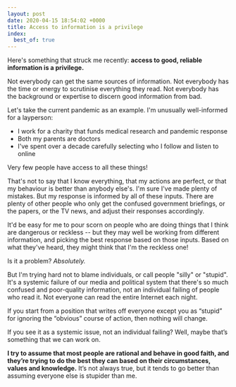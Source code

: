 ```yaml
---
layout: post
date: 2020-04-15 18:54:02 +0000
title: Access to information is a privilege
index:
  best_of: true
---
```


Here's something that struck me recently: **access to good, reliable information is a privilege.**

Not everybody can get the same sources of information.
Not everybody has the time or energy to scrutinise everything they read.
Not everybody has the background or expertise to discern good information from bad.

Let's take the current pandemic as an example.
I'm unusually well-informed for a layperson:

-   I work for a charity that funds medical research and pandemic response
-   Both my parents are doctors
-   I've spent over a decade carefully selecting who I follow and listen to online

Very few people have access to all these things!

That's not to say that I know everything, that my actions are perfect, or that my behaviour is better than anybody else's.
I'm sure I've made plenty of mistakes.
But my response is informed by all of these inputs.
There are plenty of other people who only get the confused government briefings, or the papers, or the TV news, and adjust their responses accordingly.

It'd be easy for me to pour scorn on people who are doing things that I think are dangerous or reckless -- but they may well be working from different information, and picking the best response based on those inputs.
Based on what they've heard, they might think that I'm the reckless one!

Is it a problem?
*Absolutely.*

But I'm trying hard not to blame individuals, or call people "silly" or "stupid".
It's a systemic failure of our media and political system that there's so much confused and poor-quality information, not an individual failing of people who read it.
Not everyone can read the entire Internet each night.

If you start from a position that writes off everyone except you as “stupid” for ignoring the “obvious” course of action, then nothing will change.

If you see it as a systemic issue, not an individual failing?
Well, maybe that’s something that we can work on.

**I try to assume that most people are rational and behave in good faith, and they’re trying to do the best they can based on their circumstances, values and knowledge.**
It’s not always true, but it tends to go better than assuming everyone else is stupider than me.

